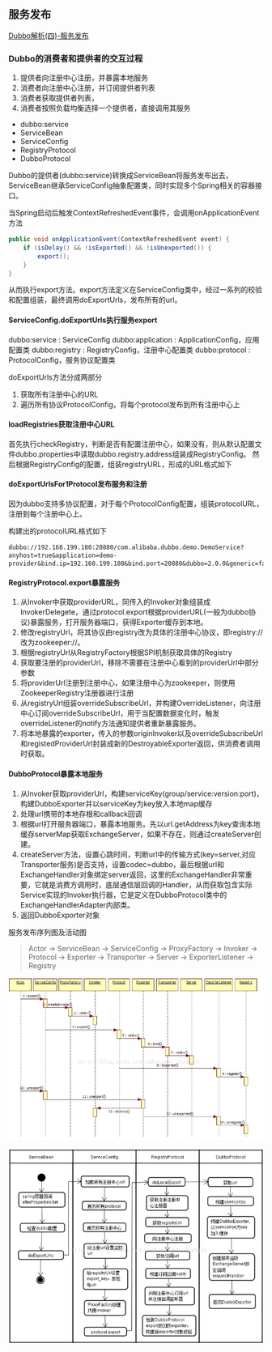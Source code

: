 ## 服务发布

[Dubbo解析(四)-服务发布](https://my.oschina.net/u/2377110/blog/1840477 "title") 

### Dubbo的消费者和提供者的交互过程

1. 提供者向注册中心注册，并暴露本地服务
2. 消费者向注册中心注册，并订阅提供者列表
3. 消费者获取提供者列表，
4. 消费者按照负载均衡选择一个提供者，直接调用其服务

* dubbo:service
* ServiceBean
* ServiceConfig
* RegistryProtocol
* DubboProtocol

Dubbo的提供者(dubbo:service)转换成ServiceBean将服务发布出去，ServiceBean继承ServiceConfig抽象配置类，同时实现多个Spring相关的容器接口。

当Spring启动后触发ContextRefreshedEvent事件，会调用onApplicationEvent方法

``` java
public void onApplicationEvent(ContextRefreshedEvent event) {
    if (isDelay() && !isExported() && !isUnexported()) {
        export();
    }
}
```
从而执行export方法。export方法定义在ServiceConfig类中，经过一系列的校验和配置组装，最终调用doExportUrls，发布所有的url。

#### ServiceConfig.doExportUrls执行服务export

dubbo:service : ServiceConfig
dubbo:application : ApplicationConfig，应用配置类
dubbo:registry : RegistryConfig，注册中心配置类
dubbo:protocol : ProtocolConfig，服务协议配置类

doExportUrls方法分成两部分
1. 获取所有注册中心的URL
2. 遍历所有协议ProtocolConfig，将每个protocol发布到所有注册中心上

#### loadRegistries获取注册中心URL

首先执行checkRegistry，判断是否有配置注册中心，如果没有，则从默认配置文件dubbo.properties中读取dubbo.registry.address组装成RegistryConfig。
然后根据RegistryConfig的配置，组装registryURL，形成的URL格式如下

#### doExportUrlsFor1Protocol发布服务和注册

因为dubbo支持多协议配置，对于每个ProtocolConfig配置，组装protocolURL，注册到每个注册中心上。

构建出的protocolURL格式如下

```
dubbo://192.168.199.180:20880/com.alibaba.dubbo.demo.DemoService?anyhost=true&application=demo-provider&bind.ip=192.168.199.180&bind.port=20880&dubbo=2.0.0&generic=false&interface=com.alibaba.dubbo.demo.DemoService&methods=sayHello&pid=5744&qos.port=22222&side=provider&timestamp=1530746052546
```

#### RegistryProtocol.export暴露服务

1. 从Invoker中获取providerURL，同传入的Invoker对象组装成InvokerDelegete，通过protocol.export根据providerURL(一般为dubbo协议)暴露服务，打开服务器端口，获得Exporter缓存到本地。
2. 修改registryUrl，将其协议由registry改为具体的注册中心协议，即registry://改为zookeeper://。
3. 根据registryUrl从RegistryFactory根据SPI机制获取具体的Registry
4. 获取要注册的providerUrl，移除不需要在注册中心看到的providerUrl中部分参数
5. 将providerUrl注册到注册中心，如果注册中心为zookeeper，则使用ZookeeperRegistry注册器进行注册
6. 从registryUrl组装overrideSubscribeUrl，并构建OverrideListener，向注册中心订阅overrideSubscribeUrl，用于当配置数据变化时，触发overrideListener的notify方法通知提供者重新暴露服务。
7. 将本地暴露的exporter，传入的参数originInvoker以及overrideSubscribeUrl和registedProviderUrl封装成新的DestroyableExporter返回，供消费者调用时获取。

#### DubboProtocol暴露本地服务

1. 从Invoker获取providerUrl，构建serviceKey(group/service:version:port)，构建DubboExporter并以serviceKey为key放入本地map缓存
2. 处理url携带的本地存根和callback回调
3. 根据url打开服务器端口，暴露本地服务。先以url.getAddress为key查询本地缓存serverMap获取ExchangeServer，如果不存在，则通过createServer创建。
4. createServer方法，设置心跳时间，判断url中的传输方式(key=server,对应Transporter服务)是否支持，设置codec=dubbo，最后根据url和ExchangeHandler对象绑定server返回，这里的ExchangeHandler非常重要，它就是消费方调用时，底层通信层回调的Handler，从而获取包含实际Service实现的Invoker执行器，它是定义在DubboProtocol类中的ExchangeHandlerAdapter内部类。
5. 返回DubboExporter对象

服务发布序列图及活动图

> Actor -> ServiceBean -> ServiceConfig -> ProxyFactory -> Invoker -> Protocol -> Exporter -> Transporter -> Server -> ExporterListener -> Registry

![altText](./img/dubbo-service-export-sequence.png "title") 

![altText](./img/dubbo-service-export-activity.png "title") 